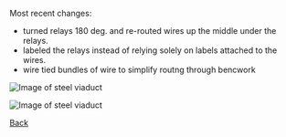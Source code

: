 Most recent changes:

- turned relays 180 deg. and re-routed wires up the middle under the relays.
- labeled the relays instead of relying solely on labels attached to the wires.
- wire tied bundles of wire to simplify routng through bencwork

![Image of steel viaduct](IMG_0129.png)

![Image of steel viaduct](IMG_0130.png)


[Back](https://github.com/nscale4by8/nscale4x8/blob/master/README.md)
